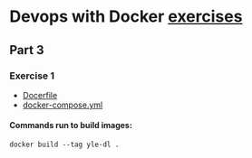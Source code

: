 # Devops with Docker [exercises](https://devopswithdocker.com/exercises/)

## Part 3

### Exercise 1
- [Docerfile](Dockerfile)
- [docker-compose.yml](docker-compose.yml)

#### Commands run to build images:
```
docker build --tag yle-dl .
```
